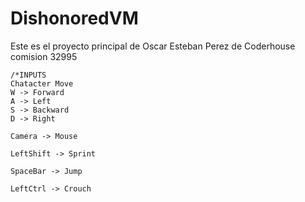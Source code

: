 # DishonoredVM
Este es el proyecto principal de Oscar Esteban Perez de Coderhouse comision 32995


    /*INPUTS
    Chatacter Move
    W -> Forward
    A -> Left
    S -> Backward
    D -> Right
	
	Camera -> Mouse

    LeftShift -> Sprint

    SpaceBar -> Jump
	
	LeftCtrl -> Crouch
	